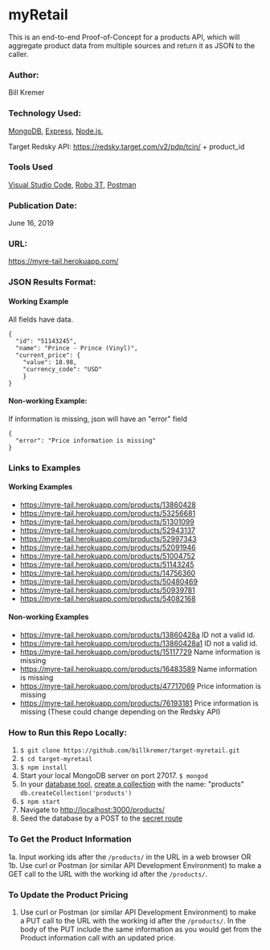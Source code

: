 # myRetail
This is an end-to-end Proof-of-Concept for a products API, which will aggregate product data from multiple sources and return it as JSON to the caller.
 

### Author:
Bill Kremer

### Technology Used:
[MongoDB](https://docs.mongodb.com/manual/), [Express](http://expressjs.com/), [Node.js](https://nodejs.org),

Target Redsky API: https://redsky.target.com/v2/pdp/tcin/ + product_id

### Tools Used
[Visual Studio Code](https://code.visualstudio.com/), [Robo 3T](https://www.robomongo.org), [Postman](https://www.getpostman.com/)

### Publication Date:
June 16, 2019

### URL:
https://myre-tail.herokuapp.com/


<!-- does PUT need to verify name? what is actual input for PUT -->

### JSON Results Format:
#### Working Example
All fields have data.

```
{ 
  "id": "51143245",
  "name": "Prince - Prince (Vinyl)",
  "current_price": {
    "value": 18.98,
    "currency_code": "USD"
    }
}
```

#### Non-working Example:
If information is missing, json will have an "error" field
```
{
  "error": "Price information is missing"
}
```

### Links to Examples

#### Working Examples
* https://myre-tail.herokuapp.com/products/13860428
* https://myre-tail.herokuapp.com/products/53256681
* https://myre-tail.herokuapp.com/products/51301099
* https://myre-tail.herokuapp.com/products/52943137
* https://myre-tail.herokuapp.com/products/52997343
* https://myre-tail.herokuapp.com/products/52091946
* https://myre-tail.herokuapp.com/products/51004752
* https://myre-tail.herokuapp.com/products/51143245
* https://myre-tail.herokuapp.com/products/14756360
* https://myre-tail.herokuapp.com/products/50480469
* https://myre-tail.herokuapp.com/products/50939781
* https://myre-tail.herokuapp.com/products/54082168


#### Non-working Examples
* https://myre-tail.herokuapp.com/products/13860428a ID not a valid id.
* https://myre-tail.herokuapp.com/products/13860428a1 ID not a valid id.
* https://myre-tail.herokuapp.com/products/15117729 Name information is missing
* https://myre-tail.herokuapp.com/products/16483589 Name information is missing
* https://myre-tail.herokuapp.com/products/47717069 Price information is missing
* https://myre-tail.herokuapp.com/products/76193181 Price information is missing
(These could change depending on the Redsky API)

### How to Run this Repo Locally:
1. `$ git clone https://github.com/billkremer/target-myretail.git`
2. `$ cd target-myretail`
3. `$ npm install`
4. Start your local MongoDB server on port 27017. `$ mongod`
5. In your [database tool](https://www.robomongo.org), [create a collection](https://docs.mongodb.com/manual/reference/method/db.createCollection/) with the name: "products" `db.createCollection('products')`
6. `$ npm start`
7. Navigate to [http://localhost:3000/products/](http://localhost:3000/products/)
8. Seed the database by a POST to the [secret route](http://localhost:3000/secret/newproducts/thisisanexcellentroute)


### To Get the Product Information 
1a\. Input working ids after the `/products/` in the URL in a web browser
OR
1b\. Use curl or Postman (or similar API Development Environment) to make a GET call to the URL with the working id after the `/products/`.

### To Update the Product Pricing
1. Use curl or Postman (or similar API Development Environment) to make a PUT call to the URL with the working id after the `/products/`. In the body of the PUT include the same information as you would get from the Product information call with an updated price.



